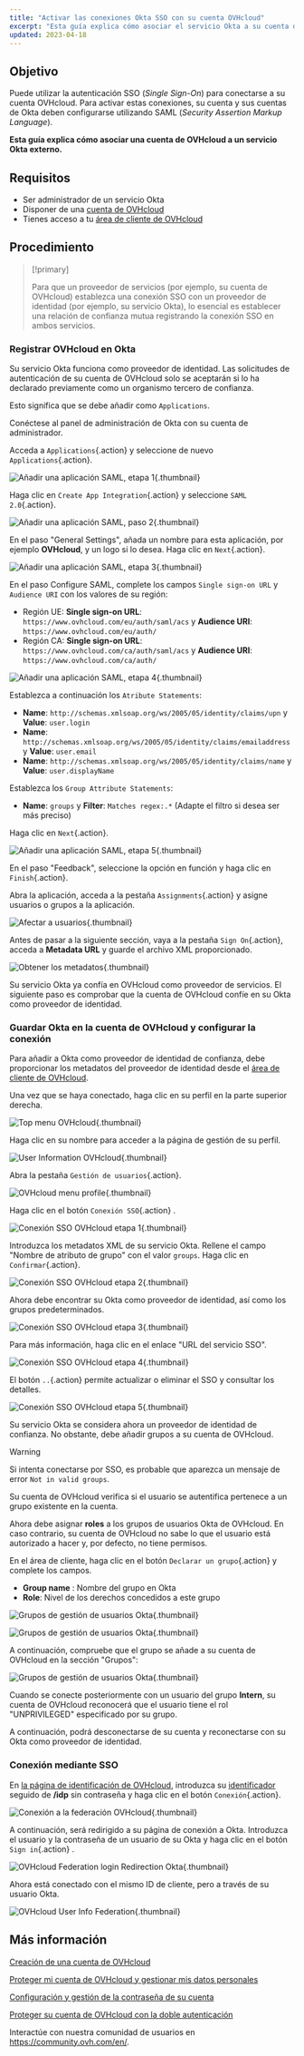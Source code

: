 ```yaml
---
title: "Activar las conexiones Okta SSO con su cuenta OVHcloud"
excerpt: "Esta guía explica cómo asociar el servicio Okta a su cuenta de OVHcloud a través de SAML 2.0"
updated: 2023-04-18
---
```


## Objetivo

Puede utilizar la autenticación SSO (*Single Sign-On*) para conectarse a su cuenta OVHcloud. Para activar estas conexiones, su cuenta y sus cuentas de Okta deben configurarse utilizando SAML (*Security Assertion Markup Language*).

**Esta guía explica cómo asociar una cuenta de OVHcloud a un servicio Okta externo.**

## Requisitos

- Ser administrador de un servicio Okta
- Disponer de una [cuenta de OVHcloud](/pages/account_and_service_management/account_information/ovhcloud-account-creation)
- Tienes acceso a tu [área de cliente de OVHcloud](https://www.ovh.com/auth/?action=gotomanager&from=https://www.ovh.es/&ovhSubsidiary=es)

## Procedimiento

> [!primary]
>
> Para que un proveedor de servicios (por ejemplo, su cuenta de OVHcloud) establezca una conexión SSO con un proveedor de identidad (por ejemplo, su servicio Okta), lo esencial es establecer una relación de confianza mutua registrando la conexión SSO en ambos servicios.
>

### Registrar OVHcloud en Okta

Su servicio Okta funciona como proveedor de identidad. Las solicitudes de autenticación de su cuenta de OVHcloud solo se aceptarán si lo ha declarado previamente como un organismo tercero de confianza.

Esto significa que se debe añadir como `Applications`.

Conéctese al panel de administración de Okta con su cuenta de administrador.

Acceda a `Applications`{.action} y seleccione de nuevo `Applications`{.action}.

![Añadir una aplicación SAML, etapa 1](images/OKTA_add_application_step1.png){.thumbnail}

Haga clic en `Create App Integration`{.action} y seleccione `SAML 2.0`{.action}.

![Añadir una aplicación SAML, paso 2](images/OKTA_add_application_step2.png){.thumbnail}

En el paso "General Settings", añada un nombre para esta aplicación, por ejemplo **OVHcloud**, y un logo si lo desea. Haga clic en `Next`{.action}.

![Añadir una aplicación SAML, etapa 3](images/OKTA_add_application_step3.png){.thumbnail}

En el paso Configure SAML, complete los campos `Single sign-on URL` y `Audience URI` con los valores de su región: 

- Región UE: **Single sign-on URL**: `https://www.ovhcloud.com/eu/auth/saml/acs` y **Audience URI**: `https://www.ovhcloud.com/eu/auth/`
- Región CA: **Single sign-on URL**: `https://www.ovhcloud.com/ca/auth/saml/acs` y **Audience URI**: `https://www.ovhcloud.com/ca/auth/`

![Añadir una aplicación SAML, etapa 4](images/OKTA_add_application_step4.png){.thumbnail}

Establezca a continuación los `Atribute Statements`:

- **Name**: `http://schemas.xmlsoap.org/ws/2005/05/identity/claims/upn` y **Value**: `user.login`
- **Name**: `http://schemas.xmlsoap.org/ws/2005/05/identity/claims/emailaddress` y **Value**: `user.email`
- **Name**: `http://schemas.xmlsoap.org/ws/2005/05/identity/claims/name` y **Value**: `user.displayName`

Establezca los `Group Attribute Statements`:

- **Name**: `groups` y **Filter**: `Matches regex:.*` (Adapte el filtro si desea ser más preciso)

Haga clic en `Next`{.action}.

![Añadir una aplicación SAML, etapa 5](images/OKTA_add_application_step5.png){.thumbnail}

En el paso "Feedback", seleccione la opción en función y haga clic en `Finish`{.action}.

Abra la aplicación, acceda a la pestaña `Assignments`{.action} y asigne usuarios o grupos a la aplicación.

![Afectar a usuarios](images/OKTA_add_user.png){.thumbnail}

Antes de pasar a la siguiente sección, vaya a la pestaña `Sign On`{.action}, acceda a **Metadata URL** y guarde el archivo XML proporcionado.

![Obtener los metadatos](images/OKTA_retrieve_metadata.png){.thumbnail}

Su servicio Okta ya confía en OVHcloud como proveedor de servicios. El siguiente paso es comprobar que la cuenta de OVHcloud confíe en su Okta como proveedor de identidad.

### Guardar Okta en la cuenta de OVHcloud y configurar la conexión

Para añadir a Okta como proveedor de identidad de confianza, debe proporcionar los metadatos del proveedor de identidad desde el [área de cliente de OVHcloud](https://www.ovh.com/auth/?action=gotomanager&from=https://www.ovh.es/&ovhSubsidiary=es).

Una vez que se haya conectado, haga clic en su perfil en la parte superior derecha.

![Top menu OVHcloud](images/ovhcloud_top_menu.png){.thumbnail}

Haga clic en su nombre para acceder a la página de gestión de su perfil.

![User Information OVHcloud](images/ovhcloud_user_infos.png){.thumbnail}

Abra la pestaña `Gestión de usuarios`{.action}.

![OVHcloud menu profile](images/ovhcloud_profile_menu.png){.thumbnail}

Haga clic en el botón `Conexión SSO`{.action} .

![Conexión SSO OVHcloud etapa 1](images/ovhcloud_user_management_connect_sso_1.png){.thumbnail}

Introduzca los metadatos XML de su servicio Okta. Rellene el campo "Nombre de atributo de grupo" con el valor `groups`. Haga clic en `Confirmar`{.action}.

![Conexión SSO OVHcloud etapa 2](images/ovhcloud_add_federation.png){.thumbnail}

Ahora debe encontrar su Okta como proveedor de identidad, así como los grupos predeterminados.

![Conexión SSO OVHcloud etapa 3](images/ovhcloud_add_federation_success.png){.thumbnail}

Para más información, haga clic en el enlace "URL del servicio SSO".

![Conexión SSO OVHcloud etapa 4](images/ovhcloud_idp_details.png){.thumbnail}

El botón `..`{.action} permite actualizar o eliminar el SSO y consultar los detalles.

![Conexión SSO OVHcloud etapa 5](images/ovhcloud_user_management_connect_sso_5.png){.thumbnail}

Su servicio Okta se considera ahora un proveedor de identidad de confianza. No obstante, debe añadir grupos a su cuenta de OVHcloud.

> [!warning]
> Si intenta conectarse por SSO, es probable que aparezca un mensaje de error `Not in valid groups`.
>
> Su cuenta de OVHcloud verifica si el usuario se autentifica pertenece a un grupo existente en la cuenta.
>

Ahora debe asignar **roles** a los grupos de usuarios Okta de OVHcloud. En caso contrario, su cuenta de OVHcloud no sabe lo que el usuario está autorizado a hacer y, por defecto, no tiene permisos.

En el área de cliente, haga clic en el botón `Declarar un grupo`{.action} y complete los campos.

- **Group name** : Nombre del grupo en Okta
- **Role**: Nivel de los derechos concedidos a este grupo

![Grupos de gestión de usuarios Okta](images/ovhcloud_user_management_groups_1.png){.thumbnail}

![Grupos de gestión de usuarios Okta](images/ovhcloud_user_management_groups_2.png){.thumbnail}

A continuación, compruebe que el grupo se añade a su cuenta de OVHcloud en la sección "Grupos":

![Grupos de gestión de usuarios Okta](images/ovhcloud_user_management_groups_3.png){.thumbnail}

Cuando se conecte posteriormente con un usuario del grupo **Intern**, su cuenta de OVHcloud reconocerá que el usuario tiene el rol "UNPRIVILEGED" especificado por su grupo.

A continuación, podrá desconectarse de su cuenta y reconectarse con su Okta como proveedor de identidad.

### Conexión mediante SSO

En [la página de identificación de OVHcloud](https://www.ovh.com/auth/?action=gotomanager&from=https://www.ovh.es/&ovhSubsidiary=es), introduzca su [identificador](/pages/account/customer/ovhcloud-account-creation#cual-es-mi-id-de-cliente) seguido de **/idp** sin contraseña y haga clic en el botón `Conexión`{.action}.

![Conexión a la federación OVHcloud](images/ovhcloud_federation_login_1.png){.thumbnail}

A continuación, será redirigido a su página de conexión a Okta. Introduzca el usuario y la contraseña de un usuario de su Okta y haga clic en el botón `Sign in`{.action} .

![OVHcloud Federation login Redirection Okta](images/OKTA_login.png){.thumbnail}

Ahora está conectado con el mismo ID de cliente, pero a través de su usuario Okta.

![OVHcloud User Info Federation](images/ovhcloud_user_infos_federation.png){.thumbnail}

## Más información

[Creación de una cuenta de OVHcloud](/pages/account_and_service_management/account_information/ovhcloud-account-creation)

[Proteger mi cuenta de OVHcloud y gestionar mis datos personales](/pages/account_and_service_management/account_information/all_about_username)

[Configuración y gestión de la contraseña de su cuenta](/pages/account_and_service_management/account_information/manage-ovh-password)

[Proteger su cuenta de OVHcloud con la doble autenticación](/pages/account_and_service_management/account_information/secure-ovhcloud-account-with-2fa)

Interactúe con nuestra comunidad de usuarios en <https://community.ovh.com/en/>.